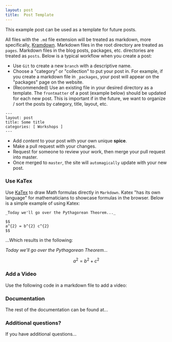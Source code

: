 ```yaml
---
layout: post
title:  Post Template
---
```

This example post can be used as a template for future posts.

All files with the `.md` file extension will be treated as markdown, more specifically, [Kramdown](https://kramdown.gettalong.org/documentation.html). Markdown files in the root directory are treated as `pages`. Markdown files in the blog posts, packages, etc. directories are treated as `posts`. Below is a typical workflow when you create a post:

* Use `Git` to create a new `branch` with a descriptive name.
* Choose a "category" or "collection" to put your post in. For example, if you create a markdown file in `_packages`, your post will appear on the "packages" page on the website.
* (Recommended) Use an existing file in your desired directory as a template. The `frontmatter` of a post (example below) should be updated for each new post. This is important if in the future, we want to organize / sort the posts by category, title, layout, etc.

```
---
layout: post
title: Some title
categories: [ Workshops ]
---
```
* Add _content_ to your post with your own unique **spice**.
* Make a pull request with your changes.
* Request for someone to review your work, then merge your pull request into master.
* Once merged to `master`, the site will `automagically` update with your new post.

### Use KaTex
Use [KaTex](https://katex.org/docs/supported.html) to draw Math formulas directly in `Markdown`. Katex "has its own language" for mathematicians to showcase formulas in the browser. Below is a simple example of using Katex:
```
_Today we'll go over the Pythagorean Theorem..._

$$
a^{2} = b^{2} c^{2}
$$
```

...Which results in the following:

_Today we'll go over the Pythagorean Theorem..._


$$
a^{2} = b^{2} + c^{2}
$$

### Add a Video
Use the following code in a markdown file to add a video:

### Documentation
The rest of the documentation can be found at...

### Additional questions?
If you have additional questions...

